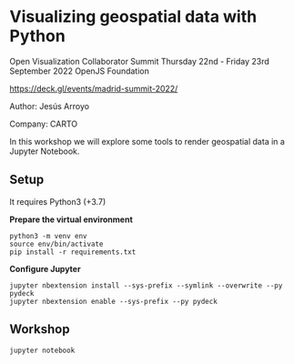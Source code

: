# Visualizing geospatial data with Python

Open Visualization Collaborator Summit
Thursday 22nd - Friday 23rd September 2022
OpenJS Foundation

https://deck.gl/events/madrid-summit-2022/

Author: Jesús Arroyo

Company: CARTO

In this workshop we will explore some tools to render geospatial data in a Jupyter Notebook.


## Setup

It requires Python3 (+3.7)

**Prepare the virtual environment**
```
python3 -m venv env
source env/bin/activate
pip install -r requirements.txt
```

**Configure Jupyter**

```
jupyter nbextension install --sys-prefix --symlink --overwrite --py pydeck
jupyter nbextension enable --sys-prefix --py pydeck
```

## Workshop

```
jupyter notebook
```
